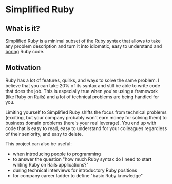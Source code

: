 # Simplified Ruby

## What is it?

Simplified Ruby is a minimal subset of the Ruby syntax that allows to take
any problem description and turn it into idiomatic, easy to understand and
[boring](https://blog.sundaycoding.com/blog/2018/11/22/boring-ruby-code/)
Ruby code.

## Motivation

Ruby has a lot of features, quirks, and ways to solve the same problem.
I believe that you can take 20% of its syntax and still be able to write code
that does the job. This is especially true when you're using a framework (like
Ruby on Rails) and a lot of technical problems are being handled for you.

Limiting yourself to Simplified Ruby shifts the focus from technical problems
(exciting, but your company probably won't earn money for solving them) to
business domain problems (here's your real leverage). You end up with code that
is easy to read, easy to understand for your colleagues regardless of their seniority, and easy to delete.

This project can also be useful:
- when introducing people to programming
- to answer the question "how much Ruby syntax do I need to start writing Ruby on
  Rails applications?"
- during technical interviews for introductory Ruby positions
- for company career ladder to define "basic Ruby knowledge"
